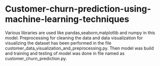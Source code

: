 # Customer-churn-prediction-using-machine-learning-techniques
Various libraries are used like pandas,seaborn,matplotlib and numpy in this model.
 Preprocessing for cleaning the data  and data visualization for visualizing the dataset  has been performed in the file customer_data_visualization_and_preprocessing.py. 
 Then model was build and training and testing of model was done in file named as customer_churn_prediction.py.


